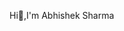 Hi👋,I'm Abhishek Sharma

<!--
- 🌱 I’m currently learning Data Structure and Algorithms...
- 💬 Ask me about ...
- 📫 How to reach me: My Insta Id is-> _.abhi._.sharma.__
-->

